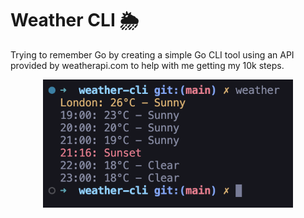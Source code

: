 # Weather CLI 🌦

Trying to remember Go by creating a simple Go CLI tool using an API provided by weatherapi.com to help with me getting my 10k steps.

<p align="center">
    <img src="./README.png" alt="drawing" width="400"/>
</p>